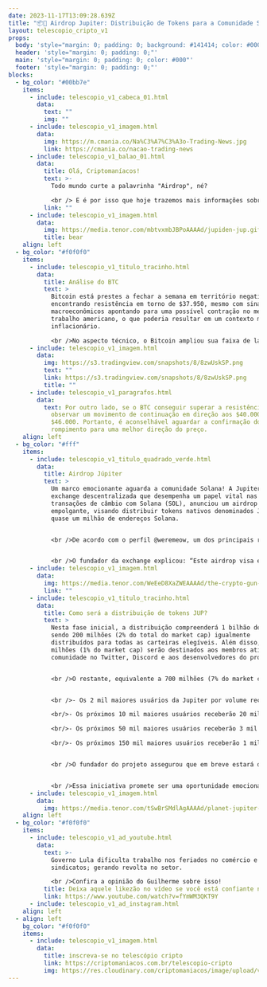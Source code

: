 ```yaml
---
date: 2023-11-17T13:09:28.639Z
title: "📦🚀 Airdrop Jupiter: Distribuição de Tokens para a Comunidade Solana 🌌"
layout: telescopio_cripto_v1
props:
  body: 'style="margin: 0; padding: 0; background: #141414; color: #000"'
  header: 'style="margin: 0; padding: 0;"'
  main: 'style="margin: 0; padding: 0; color: #000"'
  footer: 'style="margin: 0; padding: 0;"'
blocks:
  - bg_color: "#00bb7e"
    items:
      - include: telescopio_v1_cabeca_01.html
        data:
          text: ""
          img: ""
      - include: telescopio_v1_imagem.html
        data:
          img: https://m.cmania.co/Na%C3%A7%C3%A3o-Trading-News.jpg
          link: https://cmania.co/nacao-trading-news
      - include: telescopio_v1_balao_01.html
        data:
          title: Olá, Criptomaníacos!
          text: >-
            Todo mundo curte a palavrinha "Airdrop", né?

            <br /> E é por isso que hoje trazemos mais informações sobre o a Júpiter e sua distribuição de tokens.
          link: ""
      - include: telescopio_v1_imagem.html
        data:
          img: https://media.tenor.com/mbtvxmbJBPoAAAAd/jupiden-jup.gif
          title: bear
    align: left
  - bg_color: "#f0f0f0"
    items:
      - include: telescopio_v1_titulo_tracinho.html
        data:
          title: Análise do BTC
          text: >
            Bitcoin está prestes a fechar a semana em território negativo,
            encontrando resistência em torno de $37.950, mesmo com sinais
            macroeconômicos apontando para uma possível contração no mercado de
            trabalho americano, o que poderia resultar em um contexto menos
            inflacionário.

            <br />No aspecto técnico, o Bitcoin ampliou sua faixa de lateralização nos últimos dias, sendo negociado entre a resistência de $37.950 e o suporte de $34.600. Uma retomada da tendência só ocorrerá com a confirmação do rompimento. <br />Se o preço não mantiver o suporte, uma correção pode ocorrer, atingindo os níveis indicados pelas linhas amarelas em $33.200, $32.000, $30.900 e $29.200.
      - include: telescopio_v1_imagem.html
        data:
          img: https://s3.tradingview.com/snapshots/8/8zwUskSP.png
          text: ""
          link: https://s3.tradingview.com/snapshots/8/8zwUskSP.png
          title: ""
      - include: telescopio_v1_paragrafos.html
        data:
          text: Por outro lado, se o BTC conseguir superar a resistência, poderemos
            observar um movimento de continuação em direção aos $40.000 até
            $46.000. Portanto, é aconselhável aguardar a confirmação do
            rompimento para uma melhor direção do preço.
    align: left
  - bg_color: "#fff"
    items:
      - include: telescopio_v1_titulo_quadrado_verde.html
        data:
          title: Airdrop Júpiter
          text: >
            Um marco emocionante aguarda a comunidade Solana! A Jupiter,
            exchange descentralizada que desempenha um papel vital nas
            transações de câmbio com Solana (SOL), anunciou um airdrop
            empolgante, visando distribuir tokens nativos denominados JUP entre
            quase um milhão de endereços Solana.


            <br />De acordo com o perfil @weremeow, um dos principais responsáveis pela exchange, a Jupiter planeja emitir até 10 bilhões de JUP, sendo que 4 bilhões serão distribuídos inicialmente. <br />Esta divisão abrangerá potencialmente 955 mil endereços Solana, limitados àqueles que realizaram transações na Jupiter até 2 de novembro deste ano.


            <br />O fundador da exchange explicou: “Este airdrop visa engajar os usuários que confiaram em nossa plataforma anteriormente e convidá-los a se envolverem nesta nova fase da jornada da Jupiter”.
      - include: telescopio_v1_imagem.html
        data:
          img: https://media.tenor.com/WeEeD8XaZWEAAAAd/the-crypto-gun-slinger-crypto-man.gif
          link: ""
      - include: telescopio_v1_titulo_tracinho.html
        data:
          title: Como será a distribuição de tokens JUP?
          text: >
            Nesta fase inicial, a distribuição compreenderá 1 bilhão de JUP,
            sendo 200 milhões (2% do total do market cap) igualmente
            distribuídos para todas as carteiras elegíveis. Além disso, 100
            milhões (1% do market cap) serão destinados aos membros ativos da
            comunidade no Twitter, Discord e aos desenvolvedores do projeto.


            <br />O restante, equivalente a 700 milhões (7% do market cap), será distribuído em quatro níveis distintos:


            <br />- Os 2 mil maiores usuários da Jupiter por volume receberão 100 mil tokens cada.

            <br/>- Os próximos 10 mil maiores usuários receberão 20 mil tokens cada.

            <br/>- Os próximos 50 mil maiores usuários receberão 3 mil tokens cada.

            <br/>- Os próximos 150 mil maiores usuários receberão 1 mil tokens cada.


            <br />O fundador do projeto assegurou que em breve estará disponível um site específico para os usuários da plataforma consultarem e saberem a quantidade de tokens que receberão neste primeiro airdrop.


            <br />Essa iniciativa promete ser uma oportunidade emocionante para a comunidade Solana, ao mesmo tempo em que destaca o potencial de engajamento e valorização para aqueles envolvidos na plataforma. 🪐🔗
      - include: telescopio_v1_imagem.html
        data:
          img: https://media.tenor.com/tSwBrSMdlAgAAAAd/planet-jupiter-solar-system.gif
    align: left
  - bg_color: "#f0f0f0"
    items:
      - include: telescopio_v1_ad_youtube.html
        data:
          text: >-
            Governo Lula dificulta trabalho nos feriados no comércio e favorece
            sindicatos; gerando revolta no setor.

            <br />Confira a opinião do Guilherme sobre isso!
          title: Deixa aquele likezão no vídeo se você está confiante no BTC!
          link: https://www.youtube.com/watch?v=fYmWM3QKT9Y
      - include: telescopio_v1_ad_instagram.html
    align: left
  - align: left
    bg_color: "#f0f0f0"
    items:
      - include: telescopio_v1_imagem.html
        data:
          title: inscreva-se no telescópio cripto
          link: https://criptomaniacos.com.br/telescopio-cripto
          img: https://res.cloudinary.com/criptomaniacos/image/upload/v1662133224/telescopio/inscreva-se-telescopio.png
---
```

